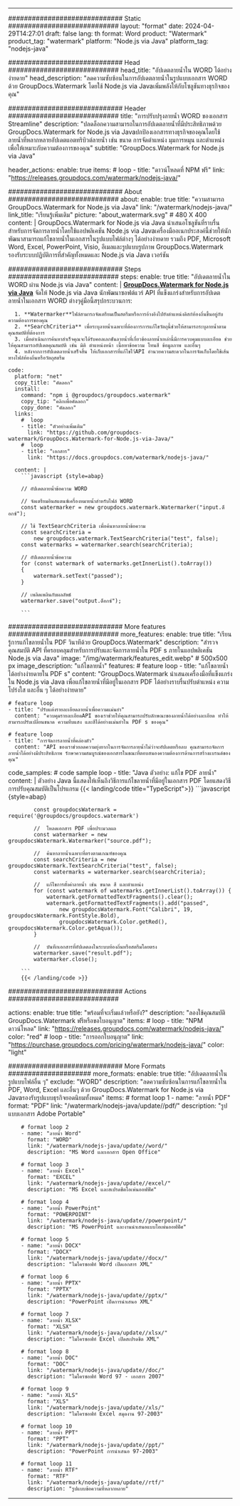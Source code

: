 
---
############################# Static ############################
layout: "format"
date:  2024-04-29T14:27:01
draft: false
lang: th
format: Word
product: "Watermark"
product_tag: "watermark"
platform: "Node.js via Java"
platform_tag: "nodejs-java"

############################# Head ############################
head_title: "อัปเดตลายน้ำใน WORD ได้อย่างง่ายดาย"
head_description: "ลดความซับซ้อนในการอัปเดตลายน้ำในรูปแบบเอกสาร WORD ด้วย GroupDocs.Watermark โดยใช้ Node.js via Javaเพิ่มพลังให้กับโซลูชันทางธุรกิจของคุณ"

############################# Header ############################
title: "การปรับปรุงลายน้ำ WORD ของเอกสาร Streamline" 
description: "ปลดล็อกความสามารถในการอัปเดตลายน้ำที่มีประสิทธิภาพด้วย GroupDocs.Watermark for Node.js via Javaปกป้องเอกสารทางธุรกิจของคุณโดยใช้ลายน้ำที่หลากหลายอัปเดตแอตทริบิวต์ลายน้ำ เช่น ขนาด การจัดตำแหน่ง มุมการหมุน และตำแหน่งเพื่อให้เหมาะกับความต้องการของคุณ"
subtitle: "GroupDocs.Watermark for Node.js via Java" 

header_actions:
  enable: true
  items:
    #  loop
    - title: "ดาวน์โหลดที่ NPM ฟรี"
      link: "https://releases.groupdocs.com/watermark/nodejs-java/"
      
############################# About ############################
about:
    enable: true
    title: "ความสามารถ GroupDocs.Watermark for Node.js via Java"
    link: "/watermark/nodejs-java/"
    link_title: "เรียนรู้เพิ่มเติม"
    picture: "about_watermark.svg" # 480 X 400
    content: |
       GroupDocs.Watermark for Node.js via Java นำเสนอโซลูชันที่ราบรื่นสำหรับการจัดการลายน้ำโดยใช้แอปพลิเคชัน Node.js via Javaเครื่องมืออเนกประสงค์นี้ช่วยให้นักพัฒนาสามารถแก้ไขลายน้ำในเอกสารในรูปแบบไฟล์ต่างๆ ได้อย่างง่ายดาย รวมถึง PDF, Microsoft Word, Excel, PowerPoint, Visio, อีเมลและรูปแบบรูปภาพ GroupDocs.Watermark รองรับระบบปฏิบัติการที่สำคัญทั้งหมดและ Node.js via Java เวอร์ชัน

############################# Steps ############################
steps:
    enable: true
    title: "อัปเดตลายน้ำใน WORD ผ่าน Node.js via Java"
    content: |
      **[GroupDocs.Watermark for Node.js via Java](https://products.groupdocs.com/watermark/nodejs-java/)** จัดให้ Node.js via Java นักพัฒนาซอฟต์แวร์ API ที่แข็งแกร่งสำหรับการอัปเดตลายน้ำในเอกสาร WORD ต่างๆคู่มือนี้สรุปกระบวนการ:
      
      1. **Watermarker**ไฟล์สามารถจัดเตรียมเป็นสตรีมหรือการอ้างอิงไปยังตำแหน่งดิสก์ท้องถิ่นขึ้นอยู่กับความต้องการของคุณ
      2. **SearchCriteria** เพื่อระบุลายน้ำเฉพาะที่ต้องการการแก้ไขวัตถุนี้ช่วยให้สามารถระบุลายน้ำตามคุณสมบัติที่ต้องการ
      3. เมื่อดำเนินการค้นหาสำเร็จคุณจะได้รับคอลเลกชันลายน้ำที่เกี่ยวข้องลายน้ำเหล่านี้มีการควบคุมแบบละเอียด ช่วยให้คุณสามารถอัปเดตคุณสมบัติ เช่น มิติ ตำแหน่งหน้า เนื้อหาข้อความ โทนสี ข้อมูลภาพ และอื่นๆ
      4. หลังจากการอัปเดตลายน้ำเสร็จสิ้น ให้เก็บเอกสารที่แก้ไขไว้API อำนวยความสะดวกในการจัดเก็บโดยใช้เส้นทางไฟล์ท้องถิ่นหรือวัตถุสตรีม
   
    code:
      platform: "net"
      copy_title: "คัดลอก"
      install:
        command: "npm i @groupdocs/groupdocs.watermark"
        copy_tip: "คลิกเพื่อคัดลอก"
        copy_done: "คัดลอก"
      links:
        #  loop
        - title: "ตัวอย่างเพิ่มเติม"
          link: "https://github.com/groupdocs-watermark/GroupDocs.Watermark-for-Node.js-via-Java/"
        #  loop
        - title: "เอกสาร"
          link: "https://docs.groupdocs.com/watermark/nodejs-java/"
          
      content: |
        ```javascript {style=abap}

        // อัปเดตลายน้ำข้อความ WORD

        // จัดเตรียมอินสแตนซ์เครื่องหมายน้ำสำหรับไฟล์ WORD
        const watermarker = new groupdocs.watermark.Watermarker("input.ด็อกซ์");

        // ใช้ TextSearchCriteria เพื่อค้นหาลายน้ำข้อความ
        const searchCriteria = 
            new groupdocs.watermark.TextSearchCriteria("test", false);
        const watermarks = watermarker.search(searchCriteria);
        
        // อัปเดตลายน้ำข้อความ
        for (const watermark of watermarks.getInnerList().toArray())
        {
            watermark.setText("passed");
        }

        // เพลิดเพลินกับผลลัพธ์
        watermarker.save("output.ด็อกซ์");
        
        ```            

############################# More features ############################
more_features:
  enable: true
  title: "เรียนรู้การแก้ไขลายน้ำใน PDF วินาทีด้วย GroupDocs.Watermark"
  description: "สำรวจคุณสมบัติ API ที่ครอบคลุมสำหรับการปรับและจัดการลายน้ำใน PDF s ภายในแอปพลิเคชัน Node.js via Java"
  image: "/img/watermark/features_edit.webp" # 500x500 px
  image_description: "แก้ไขลายน้ำ"
  features:
    # feature loop
    - title: "แก้ไขลายน้ำได้อย่างง่ายดายใน PDF s"
      content: "GroupDocs.Watermark นำเสนอเครื่องมือที่แข็งแกร่งใน Node.js via Java เพื่อแก้ไขลายน้ำที่มีอยู่ในเอกสาร PDF ได้อย่างราบรื่นปรับตำแหน่ง ความโปร่งใส และอื่น ๆ ได้อย่างง่ายดาย"

    # feature loop
    - title: "ปรับแต่งรายละเอียดลายน้ำเพื่อความแม่นยำ"
      content: "ควบคุมรายละเอียดAPI ของเราช่วยให้คุณสามารถปรับลักษณะของลายน้ำได้อย่างละเอียด ทำให้สามารถปรับเปลี่ยนขนาด ความทึบแสง และสีได้อย่างแม่นยำใน PDF s ของคุณ"

    # feature loop
    - title: "การจัดการลายน้ำที่คล่องตัว"
      content: "API ของเราช่วยลดความยุ่งยากในการจัดการลายน้ำไม่ว่าจะอัปเดตหรือลบ คุณสามารถจัดการลายน้ำได้อย่างมีประสิทธิภาพ รักษาความสมบูรณ์ของเอกสารในขณะที่ตอบสนองความต้องการด้านการสร้างแบรนด์ของคุณ"
      
  code_samples:
    # code sample loop
    - title: "Java ตัวอย่าง: แก้ไข PDF ลายน้ำ"
      content: |
        ตัวอย่าง Java นี้แสดงให้เห็นถึงวิธีการแก้ไขลายน้ำที่มีอยู่ในเอกสาร PDF โดยแสดงวิธีการปรับคุณสมบัติเป็นโปรแกรม
        {{< landing/code title="TypeScript">}}
        ```javascript {style=abap}
        
            const groupdocsWatermark = require('@groupdocs/groupdocs.watermark')

            //  โหลดเอกสาร PDF เพื่อประมวลผล
            const watermarker = new groupdocsWatermark.Watermarker("source.pdf");

            //  ค้นหาลายน้ำเฉพาะที่ตรงตามเกณฑ์ของคุณ
            const searchCriteria = new groupdocsWatermark.TextSearchCriteria("test", false);
            const watermarks = watermarker.search(searchCriteria);
  
            //  แก้ไขการตั้งค่าลายน้ำ เช่น ขนาด สี และตำแหน่ง
            for (const watermark of watermarks.getInnerList().toArray()) {
                watermark.getFormattedTextFragments().clear();
                watermark.getFormattedTextFragments().add("passed", 
                    new groupdocsWatermark.Font("Calibri", 19, groupdocsWatermark.FontStyle.Bold), 
                    groupdocsWatermark.Color.getRed(), groupdocsWatermark.Color.getAqua());
            }

            //  บันทึกเอกสารที่อัปเดตลงในระบบท้องถิ่นหรือสตรีมโดยตรง
            watermarker.save("result.pdf");
            watermarker.close();

        ```
        {{< /landing/code >}}


############################# Actions ############################

actions:
  enable: true
  title: "พร้อมที่จะเริ่มแล้วหรือยัง?"
  description: "ลองใช้คุณสมบัติ GroupDocs.Watermark ฟรีหรือขอใบอนุญาต"
  items:
    #  loop
    - title: "NPM ดาวน์โหลด"
      link: "https://releases.groupdocs.com/watermark/nodejs-java/"
      color: "red"
        #  loop
    - title: "การออกใบอนุญาต"
      link: "https://purchase.groupdocs.com/pricing/watermark/nodejs-java/"
      color: "light"


############################# More Formats #####################
more_formats:
    enable: true
    title: "อัปเดตลายน้ำในรูปแบบไฟล์อื่น ๆ"
    exclude: "WORD"
    description: "ลดความซับซ้อนในการแก้ไขลายน้ำใน PDF, Word, Excel และอื่นๆ ด้วย GroupDocs.Watermark for Node.js via Javaรองรับรูปแบบธุรกิจยอดนิยมทั้งหมด"
    items: 
        # format loop 1
        - name: "ลายน้ำ PDF"
          format: "PDF"
          link: "/watermark/nodejs-java/update//pdf/"
          description: "รูปแบบเอกสาร Adobe Portable"

        # format loop 2
        - name: "ลายน้ำ Word"
          format: "WORD"
          link: "/watermark/nodejs-java/update//word/"
          description: "MS Word และเอกสาร Open Office"
          
        # format loop 3
        - name: "ลายน้ำ Excel"
          format: "EXCEL"
          link: "/watermark/nodejs-java/update//excel/"
          description: "MS Excel และสเปรดชีตโอเพ่นออฟฟิศ"

        # format loop 4
        - name: "ลายน้ำ PowerPoint"
          format: "POWERPOINT"
          link: "/watermark/nodejs-java/update//powerpoint/"
          description: "MS PowerPoint และงานนำเสนอแบบโอเพ่นออฟฟิศ"

        # format loop 5
        - name: "ลายน้ำ DOCX"
          format: "DOCX"
          link: "/watermark/nodejs-java/update//docx/"
          description: "ไมโครซอฟท์ Word เปิดเอกสาร XML"
          
        # format loop 6
        - name: "ลายน้ำ PPTX"
          format: "PPTX"
          link: "/watermark/nodejs-java/update//pptx/"
          description: "PowerPoint เปิดการนำเสนอ XML"
          
        # format loop 7
        - name: "ลายน้ำ XLSX"
          format: "XLSX"
          link: "/watermark/nodejs-java/update//xlsx/"
          description: "ไมโครซอฟท์ Excel เปิดสเปรดชีต XML"

        # format loop 8
        - name: "ลายน้ำ DOC"
          format: "DOC"
          link: "/watermark/nodejs-java/update//doc/"
          description: "ไมโครซอฟท์ Word 97 - เอกสาร 2007"

        # format loop 9
        - name: "ลายน้ำ XLS"
          format: "XLS"
          link: "/watermark/nodejs-java/update//xls/"
          description: "ไมโครซอฟท์ Excel สมุดงาน 97-2003"

        # format loop 10
        - name: "ลายน้ำ PPT"
          format: "PPT"
          link: "/watermark/nodejs-java/update//ppt/"
          description: "PowerPoint การนำเสนอ 97-2003"

        # format loop 11
        - name: "ลายน้ำ RTF"
          format: "RTF"
          link: "/watermark/nodejs-java/update//rtf/"
          description: "รูปแบบข้อความที่หลากหลาย"

---